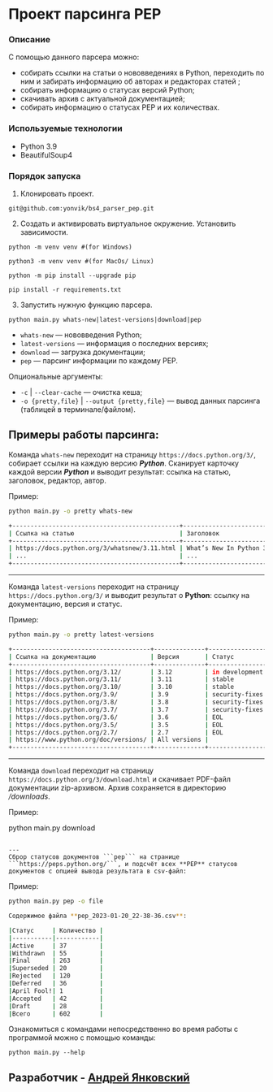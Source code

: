 # Проект парсинга PEP

### Описание
С помощью данного парсера можно:
 - cобирать ссылки на статьи о нововведениях в Python, переходить по ним и забирать информацию об авторах и редакторах статей ;
 - собирать информацию о статусах версий Python;
 - скачивать архив с актуальной документацией;
 - собирать информацию о статусах PEP и их количествах.
 
 ### Используемые технологии
  - Python 3.9
  - BeautifulSoup4
  
 ### Порядок запуска
 1. Клонировать проект.
 ```
 git@github.com:yonvik/bs4_parser_pep.git
 ```
 2. Создать и активировать виртуальное окружение. Установить зависимости.
 ```
 python -m venv venv #(for Windows)
 ```
 ```
 python3 -m venv venv #(for MacOs/ Linux)
 ```
 ```
 python -m pip install --upgrade pip
 ```
 ```
 pip install -r requirements.txt
 ```
 3. Запустить нужную функцию парсера.
 ```
 python main.py whats-new|latest-versions|download|pep 
 ```
  - ```whats-new``` — нововведения Python;
  - ```latest-versions``` — информация о последних версиях;
  - ```download``` — загрузка документации;
  - ```pep``` — парсинг информации по каждому PEP.

 Опциональные аргументы:
  - ```-c``` | ```--clear-cache``` — очистка кеша;
  - ```-o {pretty,file}``` | ```--output {pretty,file}``` — вывод данных парсинга (таблицей в терминале/файлом).

## Примеры работы парсинга:

Команда ```whats-new``` переходит на страницу ```https://docs.python.org/3/```, собирает ссылки на каждую версию ***Python***. 
Сканирует карточку каждой версии ***Python*** и выводит результат: ссылка на статью, заголовок, редактор, автор.

Пример:
```bash
python main.py -o pretty whats-new

+----------------------------------------------+---------------------------+-----------------------------------------------------------------------+
| Ссылка на статью                             | Заголовок                 | Редактор, Автор                                                       |
+----------------------------------------------+---------------------------+-----------------------------------------------------------------------+
| https://docs.python.org/3/whatsnew/3.11.html | What’s New In Python 3.11 |  Release 3.11.1  Date January  20, 2023  Editor Pablo Galindo Salgado |
| ...                                          | ...                       |  ...                                                                  |
+----------------------------------------------+---------------------------+-----------------------------------------------------------------------+
```
---

Команда ```latest-versions``` переходит на страницу ```https://docs.python.org/3/``` и выводит результат о **Python**: ссылку на документацию, версия и статус.


Пример:
```bash
python main.py -o pretty latest-versions

+--------------------------------------+--------------+----------------+
| Ссылка на документацию               | Версия       | Статус         |
+--------------------------------------+--------------+----------------+
| https://docs.python.org/3.12/        | 3.12         | in development |
| https://docs.python.org/3.11/        | 3.11         | stable         |
| https://docs.python.org/3.10/        | 3.10         | stable         |
| https://docs.python.org/3.9/         | 3.9          | security-fixes |
| https://docs.python.org/3.8/         | 3.8          | security-fixes |
| https://docs.python.org/3.7/         | 3.7          | security-fixes |
| https://docs.python.org/3.6/         | 3.6          | EOL            |
| https://docs.python.org/3.5/         | 3.5          | EOL            |
| https://docs.python.org/2.7/         | 2.7          | EOL            |
| https://www.python.org/doc/versions/ | All versions |                |
+--------------------------------------+--------------+----------------+
```
---
Команда ```download``` переходит на страницу ```https://docs.python.org/3/download.html``` и скачивает PDF-файл документации zip-архивом. Архив сохраняется в директорию */downloads*.

Пример:

python main.py download
```

---
Сброр статусов документов ```pep``` на странице ```https://peps.python.org/```, и подсчёт всех **PEP** статусов документов с опцией вывода результата в csv-файл:

```
Пример:
```bash
python main.py pep -o file

Содержимое файла **pep_2023-01-20_22-38-36.csv**:

|Статус     | Количество |
|-----------|------------|
|Active     | 37         |
|Withdrawn  | 55         |
|Final      | 263        |
|Superseded | 20         |
|Rejected   | 120        |
|Deferred   | 36         |
|April Fool!| 1          |
|Accepted   | 42         |
|Draft      | 28         |
|Всего      | 602        |
```
Ознакомиться с командами непосредственно во время работы с программой можно с помощью команды:
```
python main.py --help
```
 
 ## Разработчик - [Андрей Янковский](https://github.com/yonvik) ##
